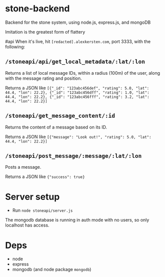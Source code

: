 stone-backend
=============

Backend for the stone system, using node.js, express.js, and mongoDB

Imitation is the greatest form of flattery


#api
When it's live, hit `[redacted].alexkersten.com`, port 3333, with the following:

## `/stoneapi/api/get_local_metadata/:lat/:lon`
Returns a list of local message IDs, within a radius (100m) of the user, along with the message rating and position.

Returns a JSON like `[{"_id": "123abc456def", "rating": 5.0, "lat": 44.4, "lon": 22.2}, {"_id": "123abc456dff", "rating": 1.0, "lat": 44.4, "lon": 22.2}, {"_id": "123abc456fff", "rating": 3.2, "lat": 44.4, "lon": 22.2}]`

## `/stoneapi/get_message_content/:id`
Returns the content of a message based on its ID.

Returns a JSON like `[{"message": "Look out!", "rating": 5.0, "lat": 44.4, "lon": 22.2}]`

## `/stoneapi/post_message/:message/:lat/:lon`
Posts a message.

Returns a JSON like `{"success": true}`


# Server setup

* Run `node stoneapi/server.js`

The mongodb database is running in auth mode with no users, so only localhost has access.

# Deps

* node
* express
* mongodb (and node package `mongodb`)